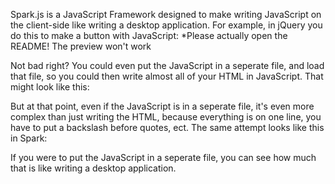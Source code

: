 Spark.js is a JavaScript Framework designed to make writing JavaScript on the client-side like writing a desktop application. For example, in jQuery you do this to make a button with JavaScript:
*Please actually open the README! The preview won't work

<!doctype html>
<html>
<body id="body">

<script src="http://ajax.googleapis.com/ajax/libs/jquery/1.7.2/jquery.min.js"></script>
<script>
function test(){
  alert("Hi")
}
$(document).ready(function() {
$("#body").html("<button type=\"submit\" onclick=\"test()\">Test</button>")
})
</script>
</body>
</html>

Not bad right? You could even put the JavaScript in a seperate file, and load that file, so you could then write almost all of your HTML in JavaScript. That might look like this:

<!doctype html>
<html>
<body id="body">
<script src="http://ajax.googleapis.com/ajax/libs/jquery/1.7.2/jquery.min.js"></script>
<script>
function test(){
  alert("Hi")
}
$(document).ready(function() {
$("#body").html("<form method=\"POST\"><input type=\"text\" /><button type=\"submit\">Submit</button>")
})
</script>
</body>
</html>

But at that point, even if the JavaScript is in a seperate file, it's even more complex than just writing the HTML, because everything is on one line, 
you have to put a backslash before quotes, ect. The same attempt looks like this in Spark:

<!doctype html>
<html>
<body id="body">
<script src="/spark.js"></script>
<script>
function test() {
alert("Hi")
}

Spark.create('button', {'type': 'submit', 'onclick': 'test()'}, 'Test')
</script>
</body>
</html>

If you were to put the JavaScript in a seperate file, you can see how much that is like writing a desktop application.